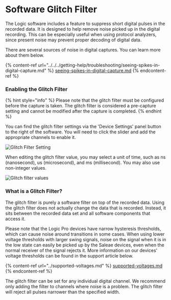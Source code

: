 # Software Glitch Filter

The Logic software includes a feature to suppress short digital pulses in the recorded data. It is designed to help remove noise picked up in the digital recording. This can be especially useful when using protocol analyzers, since present noise may prevent proper decoding of digital data.

There are several sources of noise in digital captures. You can learn more about them below.

{% content-ref url="../../../getting-help/troubleshooting/seeing-spikes-in-digital-capture.md" %}
[seeing-spikes-in-digital-capture.md](../../../getting-help/troubleshooting/seeing-spikes-in-digital-capture.md)
{% endcontent-ref %}

### Enabling the Glitch Filter

{% hint style="info" %}
Please note that the glitch filter must be configured before the capture is taken. The glitch filter is considered a pre-capture setting and cannot be modified after the capture is completed.
{% endhint %}

You can find the glitch filter settings via the 'Device Settings' panel button to the right of the software. You will need to click the slider and add the appropriate channels to enable it.

![Glitch Filter Setting](<../../../.gitbook/assets/Screen Shot 2021-03-17 at 4.54.31 PM.png>)

When editing the glitch filter value, you may select a unit of time, such as ns (nanosecond), us (microsecond), and ms (millisecond). You may also use non-integer values.

![Glitch filter values](<../../../.gitbook/assets/Screen Shot 2021-03-17 at 4.57.17 PM.png>)

### What is a Glitch Filter?

The glitch filter is purely a software filter on top of the recorded data. Using the glitch filter does not actually change the data that is recorded. Instead, it sits between the recorded data set and all software components that access it.

Please note that the Logic Pro devices have narrow hysteresis thresholds, which can cause noise around transitions in some cases. When using lower voltage thresholds with larger swing signals, noise on the signal when it is in the low state can easily be picked up by the Saleae devices, even when the normal receiver of the signal rejects it. More information on our devices' voltage thresholds can be found in the support article below.

{% content-ref url="../supported-voltages.md" %}
[supported-voltages.md](../supported-voltages.md)
{% endcontent-ref %}

The glitch filter can be set for any individual digital channel. We recommend only adding the filter to channels where noise is a problem. The glitch filter will reject all pulses narrower than the specified width.
